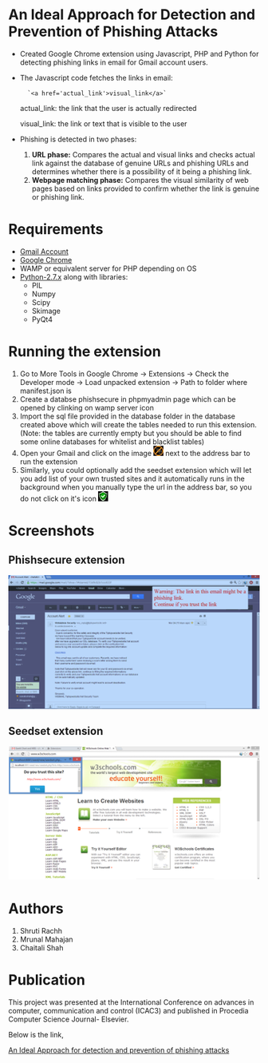 # An Ideal Approach for Detection and Prevention of Phishing Attacks

- Created Google Chrome extension using Javascript, PHP and Python for detecting phishing links in email for Gmail account users.
- The Javascript code fetches the links in email:
		
		`<a href='actual_link'>visual_link</a>`
		
	actual_link: the link that the user is actually redirected
	
	visual_link: the link or text that is visible to the user

- Phishing is detected in two phases:
	1. __URL phase:__ Compares the actual and visual links and checks actual link against the database of genuine URLs and phishing URLs and determines whether there is a possibility of it being a phishing link.
	2. __Webpage matching phase:__ Compares the visual similarity of web pages based on links provided to confirm whether the link is genuine or phishing link.

# Requirements

- [Gmail Account](https://www.google.com/gmail/about/#)
- [Google Chrome](https://www.google.com/chrome/index.html)
- WAMP or equivalent server for PHP depending on OS
- [Python-2.7.x](https://www.python.org/downloads/) along with libraries:
	- PIL
	- Numpy
	- Scipy
	- Skimage
	- PyQt4

# Running the extension

1. Go to More Tools in Google Chrome -> Extensions -> Check the Developer mode -> Load unpacked extension -> Path to folder where manifest.json is
2. Create a databse phishsecure in phpmyadmin page which can be opened by clinking on wamp server icon
3. Import the sql file provided in the database folder in the database created above which will create the tables needed to run
this extension. (Note: the tables are currently empty but you should be able to find some online databases for whitelist and blacklist tables)
4. Open your Gmail and click on the image ![Phishsecure extension](https://github.com/rachhshruti/phishing-detection/blob/master/images/phishsecure_extension_tn.jpg) next to the address bar to run the extension
5. Similarly, you could optionally add the seedset extension which will let you add list of your own trusted sites and it automatically runs in the background when you manually type the url in the address bar, so you do not click on it's icon ![Seedset extension](https://github.com/rachhshruti/phishing-detection/blob/master/images/seedset_extension_tn.jpg)

# Screenshots

## Phishsecure extension
![Phishsecure extension](https://github.com/rachhshruti/phishing-detection/blob/master/images/phishsecure_extension.jpg)

## Seedset extension
![Seedset extension](https://github.com/rachhshruti/phishing-detection/blob/master/images/seedset_extension.jpg)

# Authors

1. Shruti Rachh
2. Mrunal Mahajan
3. Chaitali Shah

# Publication

This project was presented at the International Conference on advances in computer, communication and control (ICAC3) and published in Procedia Computer Science Journal- Elsevier. 

Below is the link,

[An Ideal Approach for detection and prevention of phishing attacks](http://www.sciencedirect.com/science/article/pii/S1877050915007395)
